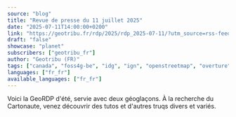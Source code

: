 ```yaml
---
source: "blog"
title: "Revue de presse du 11 juillet 2025"
date: "2025-07-11T14:00:00+0200"
link: "https://geotribu.fr/rdp/2025/rdp_2025-07-11/?utm_source=rss-feed&utm_medium=RSS&utm_campaign=feed-syndication"
draft: "false"
showcase: "planet"
subscribers: ["geotribu_fr"]
author: "Geotribu (FR)"
tags: ["canada", "foss4g-be", "idg", "ign", "openstreetmap", "overture", "panoramax", "qgis", "qgisfr2025", "sotm", "revue de presse", "tutoriel"]
languages: ["fr_fr"]
available_languages: ["fr_fr"]
---
```


Voici la GeoRDP d'été, servie avec deux géoglaçons. À la recherche du Cartonaute, venez découvrir des tutos et d'autres truqs divers et variés.
